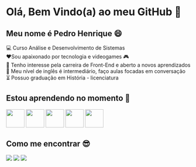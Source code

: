 <h1> Olá, Bem Vindo(a) ao meu GitHub 👋 </h1>
 <h2> Meu nome é Pedro Henrique 😄 </h2>

💻 Curso Análise e Desenvolvimento de Sistemas <br>
❤️Sou apaixonado por tecnologia e videogames 🎮 <br>
😬 Tenho interesse pela carreira de Front-End e aberto a novos aprendizados<br>
📝 Meu nível de inglês é intermediário, faço aulas focadas em conversação<br> 
⏳ Possuo graduação em História - licenciatura

<h2> Estou aprendendo no momento 🚀 </h2>

<img src="https://cdn.jsdelivr.net/gh/devicons/devicon/icons/html5/html5-plain.svg" width="50" height="50" /> <img src="https://cdn.jsdelivr.net/gh/devicons/devicon/icons/css3/css3-plain.svg" width="50" height="50" /> <img src="https://cdn.jsdelivr.net/gh/devicons/devicon/icons/javascript/javascript-plain.svg" width="50" height="50"/> <img src="https://cdn.jsdelivr.net/gh/devicons/devicon/icons/java/java-original.svg" width="50" height="50" /> <img src="https://cdn.jsdelivr.net/gh/devicons/devicon/icons/figma/figma-original.svg" width="50" height="50" />
          

<h2> Como me encontrar 😎 </h2>
<div>
<a href="https://www.instagram.com/_pedruuhs/" target="_blank"><img src="https://img.shields.io/badge/-Instagram-%23E4405F?style=for-the-badge&logo=instagram&logoColor=white" target="_blank"></a>
<a href="https://www.linkedin.com/in/pedro-henrique-de-sousa-barbosa-475a55148/" target="_blank"><img src="https://img.shields.io/badge/-LinkedIn-%230077B5?style=for-the-badge&logo=linkedin&logoColor=white" target="_blank"></a>
<a href = "mailto:pedro.sousarbarbosa26@gmail.com"><img src="https://img.shields.io/badge/Gmail-D14836?style=for-the-badge&logo=gmail&logoColor=white" target="_blank"></a>
</div>



          
          
          
          



